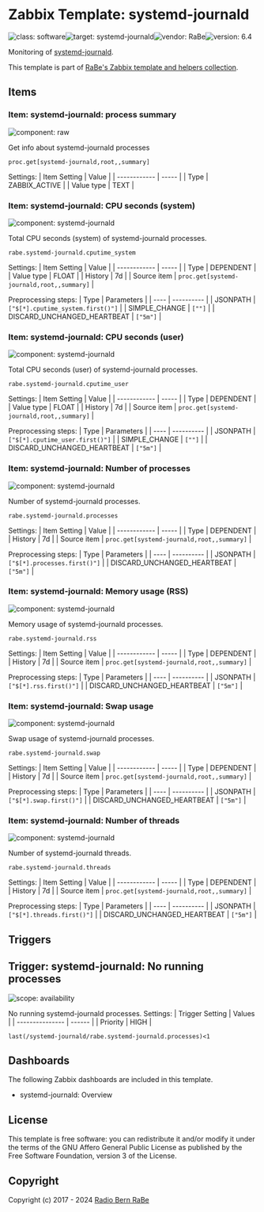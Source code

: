 # Zabbix Template: systemd-journald

![class: software](https://img.shields.io/badge/class-software-00c9bf)![target: systemd-journald](https://img.shields.io/badge/target-systemd-journald-00c9bf)![vendor: RaBe](https://img.shields.io/badge/vendor-RaBe-00c9bf)![version: 6.4](https://img.shields.io/badge/version-6.4-00c9bf)

Monitoring of [systemd-journald](https://www.freedesktop.org/software/systemd/man/latest/systemd-journald.service.html).

This template is part of [RaBe's Zabbix template and helpers
collection](https://github.com/radiorabe/rabe-zabbix).


## Items

### Item: systemd-journald: process summary

![component: raw](https://img.shields.io/badge/component-raw-00c9bf)

Get info about systemd-journald processes

```
proc.get[systemd-journald,root,,summary]
```

Settings:
| Item Setting | Value |
| ------------ | ----- |
| Type | ZABBIX_ACTIVE |
| Value type | TEXT |

### Item: systemd-journald: CPU seconds (system)

![component: systemd-journald](https://img.shields.io/badge/component-systemd-journald-00c9bf)

Total CPU seconds (system) of systemd-journald processes.

```
rabe.systemd-journald.cputime_system
```

Settings:
| Item Setting | Value |
| ------------ | ----- |
| Type | DEPENDENT |
| Value type | FLOAT |
| History | 7d |
| Source item | `proc.get[systemd-journald,root,,summary]` |

Preprocessing steps:
| Type | Parameters |
| ---- | ---------- |
| JSONPATH | `["$[*].cputime_system.first()"]` |
| SIMPLE_CHANGE | `[""]` |
| DISCARD_UNCHANGED_HEARTBEAT | `["5m"]` |

### Item: systemd-journald: CPU seconds (user)

![component: systemd-journald](https://img.shields.io/badge/component-systemd-journald-00c9bf)

Total CPU seconds (user) of systemd-journald processes.

```
rabe.systemd-journald.cputime_user
```

Settings:
| Item Setting | Value |
| ------------ | ----- |
| Type | DEPENDENT |
| Value type | FLOAT |
| History | 7d |
| Source item | `proc.get[systemd-journald,root,,summary]` |

Preprocessing steps:
| Type | Parameters |
| ---- | ---------- |
| JSONPATH | `["$[*].cputime_user.first()"]` |
| SIMPLE_CHANGE | `[""]` |
| DISCARD_UNCHANGED_HEARTBEAT | `["5m"]` |

### Item: systemd-journald: Number of processes

![component: systemd-journald](https://img.shields.io/badge/component-systemd-journald-00c9bf)

Number of systemd-journald processes.

```
rabe.systemd-journald.processes
```

Settings:
| Item Setting | Value |
| ------------ | ----- |
| Type | DEPENDENT |
| History | 7d |
| Source item | `proc.get[systemd-journald,root,,summary]` |

Preprocessing steps:
| Type | Parameters |
| ---- | ---------- |
| JSONPATH | `["$[*].processes.first()"]` |
| DISCARD_UNCHANGED_HEARTBEAT | `["5m"]` |

### Item: systemd-journald: Memory usage (RSS)

![component: systemd-journald](https://img.shields.io/badge/component-systemd-journald-00c9bf)

Memory usage of systemd-journald processes.

```
rabe.systemd-journald.rss
```

Settings:
| Item Setting | Value |
| ------------ | ----- |
| Type | DEPENDENT |
| History | 7d |
| Source item | `proc.get[systemd-journald,root,,summary]` |

Preprocessing steps:
| Type | Parameters |
| ---- | ---------- |
| JSONPATH | `["$[*].rss.first()"]` |
| DISCARD_UNCHANGED_HEARTBEAT | `["5m"]` |

### Item: systemd-journald: Swap usage

![component: systemd-journald](https://img.shields.io/badge/component-systemd-journald-00c9bf)

Swap usage of systemd-journald processes.

```
rabe.systemd-journald.swap
```

Settings:
| Item Setting | Value |
| ------------ | ----- |
| Type | DEPENDENT |
| History | 7d |
| Source item | `proc.get[systemd-journald,root,,summary]` |

Preprocessing steps:
| Type | Parameters |
| ---- | ---------- |
| JSONPATH | `["$[*].swap.first()"]` |
| DISCARD_UNCHANGED_HEARTBEAT | `["5m"]` |

### Item: systemd-journald: Number of threads

![component: systemd-journald](https://img.shields.io/badge/component-systemd-journald-00c9bf)

Number of systemd-journald threads.

```
rabe.systemd-journald.threads
```

Settings:
| Item Setting | Value |
| ------------ | ----- |
| Type | DEPENDENT |
| History | 7d |
| Source item | `proc.get[systemd-journald,root,,summary]` |

Preprocessing steps:
| Type | Parameters |
| ---- | ---------- |
| JSONPATH | `["$[*].threads.first()"]` |
| DISCARD_UNCHANGED_HEARTBEAT | `["5m"]` |

## Triggers

## Trigger: systemd-journald: No running processes

![scope: availability](https://img.shields.io/badge/scope-availability-00c9bf)

No running systemd-journald processes.
Settings:
| Trigger Setting | Values |
| --------------- | ------ |
| Priority | HIGH |

```
last(/systemd-journald/rabe.systemd-journald.processes)<1
```

## Dashboards

The following Zabbix dashboards are included in this template.
* systemd-journald: Overview

## License

This template is free software: you can redistribute it and/or modify it under
the terms of the GNU Affero General Public License as published by the Free
Software Foundation, version 3 of the License.

## Copyright

Copyright (c) 2017 - 2024 [Radio Bern RaBe](http://www.rabe.ch)
